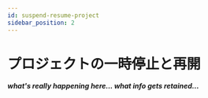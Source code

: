 ```yaml
---
id: suspend-resume-project
sidebar_position: 2
---
```


# プロジェクトの一時停止と再開

***what's really happening here... what info gets retained...***